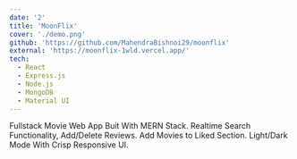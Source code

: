 ```yaml
---
date: '2'
title: 'MoonFlix'
cover: './demo.png'
github: 'https://github.com/MahendraBishnoi29/moonflix'
external: 'https://moonflix-1wld.vercel.app/'
tech:
  - React
  - Express.js
  - Node.js
  - MongoDB
  - Material UI
---
```


Fullstack Movie Web App Buit With MERN Stack. Realtime Search Functionality, Add/Delete Reviews. Add Movies to Liked Section. Light/Dark Mode With Crisp Responsive UI.
